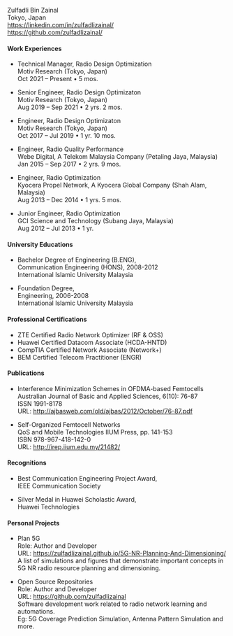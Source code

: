 Zulfadli Bin Zainal<br>
Tokyo, Japan<br>
<i class="fa fa-linkedin-square"></i> https://linkedin.com/in/zulfadlizainal/<br>
<i class="fa fa-github"></i> https://github.com/zulfadlizainal/<br>

#### Work Experiences

- Technical Manager, Radio Design Optimization<br>
Motiv Research (Tokyo, Japan)<br>
Oct 2021 – Present • 5 mos.<br>

- Senior Engineer, Radio Design Optimizaton<br>
Motiv Research (Tokyo, Japan)<br>
Aug 2019 – Sep 2021 • 2 yrs. 2 mos.<br>

- Engineer, Radio Design Optimizaton<br>
Motiv Research (Tokyo, Japan)<br>
Oct 2017 – Jul 2019 • 1 yr. 10 mos.<br>

- Engineer, Radio Quality Performance<br>
Webe Digital, A Telekom Malaysia Company (Petaling Jaya, Malaysia)<br>
Jan 2015 – Sep 2017 • 2 yrs. 9 mos.<br>

- Engineer, Radio Optimization<br>
Kyocera Propel Network, A Kyocera Global Company (Shah Alam, Malaysia)<br>
Aug 2013 – Dec 2014 • 1 yrs. 5 mos.<br>

- Junior Engineer, Radio Optimization<br>
GCI Science and Technology (Subang Jaya, Malaysia)<br>
Aug 2012 – Jul 2013 • 1 yr.<br>

#### University Educations

- Bachelor Degree of Engineering (B.ENG),<br>
Communication Engineering (HONS), 2008-2012<br>
International Islamic University Malaysia<br>

- Foundation Degree,<br>
Engineering, 2006-2008<br>
International Islamic University Malaysia<br>

#### Professional Certifications

- ZTE Certified Radio Network Optimizer (RF & OSS)<br>
- Huawei Certified Datacom Associate (HCDA-HNTD)<br>
- CompTIA Certified Network Associate (Network+)<br>
- BEM Certified Telecom Practitioner (ENGR)<br>

#### Publications

- Interference Minimization Schemes in OFDMA-based Femtocells<br>
Australian Journal of Basic and Applied Sciences, 6(10): 76-87<br>
ISSN 1991-8178<br>
URL: http://ajbasweb.com/old/ajbas/2012/October/76-87.pdf<br>

- Self-Organized Femtocell Networks<br>
QoS and Mobile Technologies IIUM Press, pp. 141-153<br>
ISBN 978-967-418-142-0<br>
URL: http://irep.iium.edu.my/21482/<br>

#### Recognitions

- Best Communication Engineering Project Award,<br>
IEEE Communication Society<br>

- Silver Medal in Huawei Scholastic Award,<br>
Huawei Technologies<br>

#### Personal Projects

- Plan 5G<br>
Role: Author and Developer<br>
URL: https://zulfadlizainal.github.io/5G-NR-Planning-And-Dimensioning/<br>
A list of simulations and figures that demonstrate important concepts in 5G NR radio resource planning and dimensioning.<br>

- Open Source Repositories<br>
Role: Author and Developer<br>
URL: https://github.com/zulfadlizainal<br>
Software development work related to radio network learning and automations.<br> 
Eg: 5G Coverage Prediction Simulation, Antenna Pattern Simulation and more.<br><br>
